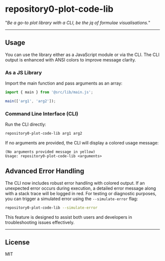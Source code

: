 # repository0-plot-code-lib

"_Be a go-to plot library with a CLI, be the jq of formulae visualisations._"

---

## Usage

You can use the library either as a JavaScript module or via the CLI. The CLI output is enhanced with ANSI colors to improve message clarity.

### As a JS Library

Import the main function and pass arguments as an array:

```js
import { main } from '@src/lib/main.js';

main(['arg1', 'arg2']);
```

### Command Line Interface (CLI)

Run the CLI directly:

```bash
repository0-plot-code-lib arg1 arg2
```

If no arguments are provided, the CLI will display a colored usage message:

```
(No arguments provided message in yellow)
Usage: repository0-plot-code-lib <arguments>
```

## Advanced Error Handling

The CLI now includes robust error handling with colored output. If an unexpected error occurs during execution, a detailed error message along with a stack trace will be logged in red. For testing or diagnostic purposes, you can trigger a simulated error using the `--simulate-error` flag:

```bash
repository0-plot-code-lib --simulate-error
```

This feature is designed to assist both users and developers in troubleshooting issues effectively.

---

## License

MIT
